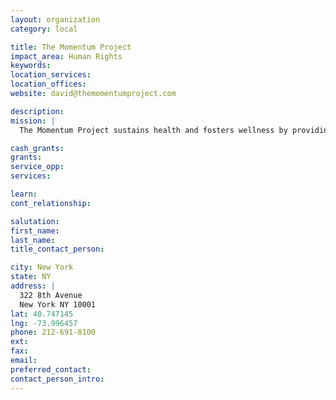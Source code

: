 ```yaml
---
layout: organization
category: local

title: The Momentum Project
impact_area: Human Rights
keywords: 
location_services: 
location_offices: 
website: david@themomentumproject.com

description: 
mission: |
  The Momentum Project sustains health and fosters wellness by providing communal meals and supportive services to any person living with HIV/AIDS, their family members, and loved ones in New York City.

cash_grants: 
grants: 
service_opp: 
services: 

learn: 
cont_relationship: 

salutation: 
first_name: 
last_name: 
title_contact_person: 

city: New York
state: NY
address: |
  322 8th Avenue     
  New York NY 10001
lat: 40.747145
lng: -73.996457
phone: 212-691-8100
ext: 
fax: 
email: 
preferred_contact: 
contact_person_intro: 
---
```

